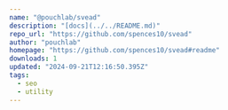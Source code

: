 ```yaml
---
name: "@pouchlab/svead"
description: "[docs](../../README.md)"
repo_url: "https://github.com/spences10/svead"
author: "pouchlab"
homepage: "https://github.com/spences10/svead#readme"
downloads: 1
updated: "2024-09-21T12:16:50.395Z"
tags: 
  - seo
  - utility
---
```

